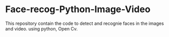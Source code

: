# Face-recog-Python-Image-Video
This repository contain the code to detect and recognie faces in the images and video. using python, Open Cv.
